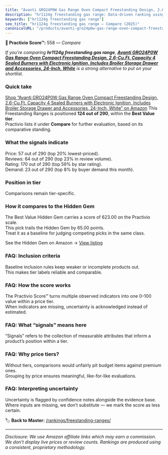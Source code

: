 ```yaml
---
title: "Avanti GRO24P0W Gas Range Oven Compact Freestanding Design, 2.6-Cu.Ft. Capacity 4 Sealed Burners with Electronic Ignition, Includes Broiler Storage Drawer and Accessories, 24-Inch, White"
description: "hr1124g freestanding gas range: Data-driven ranking using the Practivio Score™. Positioned by quality, value, demand, findability, momentum."
keywords: ["hr1124g freestanding gas range"]
seo_title: "hr1124g freestanding gas range — Compare (2025)"
canonicalURL: "/products/avanti-gro24p0w-gas-range-oven-compact-freestanding-design-26-cuft-capacity-4-sealed-burners-with-electronic-ignition-includes-broiler-storage-drawer-and-accessories-24-inch-white-B06WGY8PSB/"
---
```


**🛒 Practivio Score™:** 558 — _Compare_


*If you're comparing **hr1124g freestanding gas range**, **[Avanti GRO24P0W Gas Range Oven Compact Freestanding Design, 2.6-Cu.Ft. Capacity 4 Sealed Burners with Electronic Ignition, Includes Broiler Storage Drawer and Accessories, 24-Inch, White](https://www.amazon.com/dp/B06WGY8PSB?tag=practivio-20)** is a strong alternative to put on your shortlist.*
### Quick take
[Shop “Avanti GRO24P0W Gas Range Oven Compact Freestanding Design, 2.6-Cu.Ft. Capacity 4 Sealed Burners with Electronic Ignition, Includes Broiler Storage Drawer and Accessories, 24-Inch, White” on Amazon](https://www.amazon.com/dp/B06WGY8PSB?tag=practivio-20)
This Freestanding Ranges is positioned **124 out of 290**, within the **Best Value tier**.  
Practivio lists it under **Compare** for further evaluation, based on its comparative standing.

### What the signals indicate
Price: 57 out of 290 (top 20% lowest-priced).  
Reviews: 64 out of 290 (top 23% in review volume).  
Rating: 170 out of 290 (top 59% by star rating).  
Demand: 23 out of 290 (top 8% by buyer demand this month).

### Position in tier
Comparisons remain tier-specific.

### How it compares to the Hidden Gem
The Best Value Hidden Gem carries a score of 623.00 on the Practivio scale.  
This pick trails the Hidden Gem by 65.00 points.  
Treat it as a baseline for judging competing picks in the same class.  

See the Hidden Gem on Amazon → [View listing](https://www.amazon.com/dp/B09JKLY86J?tag=practivio-20)

### FAQ: Inclusion criteria
Baseline inclusion rules keep weaker or incomplete products out.  
This makes tier labels reliable and comparable.

### FAQ: How the score works
The Practivio Score™ turns multiple observed indicators into one 0–100 value within a price tier.  
When indicators are missing, uncertainty is acknowledged instead of estimated.

### FAQ: What “signals” means here
“Signals” refers to the collection of measurable attributes that inform a product’s position within a tier.

### FAQ: Why price tiers?
Without tiers, comparisons would unfairly pit budget items against premium ones.  
Grouping by price ensures meaningful, like-for-like evaluations.

### FAQ: Interpreting uncertainty
Uncertainty is flagged by confidence notes alongside the evidence base.  
Where inputs are missing, we don’t substitute — we mark the score as less certain.

<!-- Missing template for Compare/CompareWithinPriceClass -->


🏷️ **Back to Master:** [/rankings/freestanding-ranges/](/rankings/freestanding-ranges/)

---
_Disclosure: We use Amazon affiliate links which may earn a commission. We don’t display live prices or review counts. Rankings are produced using a consistent, proprietary methodology._

